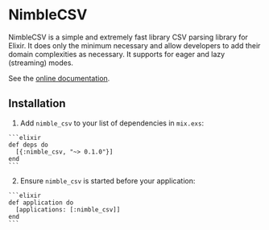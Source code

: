 # NimbleCSV

NimbleCSV is a simple and extremely fast library CSV parsing library for Elixir. It does only the minimum necessary and allow developers to add their domain complexities as necessary. It supports for eager and lazy (streaming) modes.

See the [online documentation](https://hexdocs.pm/nimble_csv).

## Installation


  1. Add `nimble_csv` to your list of dependencies in `mix.exs`:

    ```elixir
    def deps do
      [{:nimble_csv, "~> 0.1.0"}]
    end
    ```

  2. Ensure `nimble_csv` is started before your application:

    ```elixir
    def application do
      [applications: [:nimble_csv]]
    end
    ```
